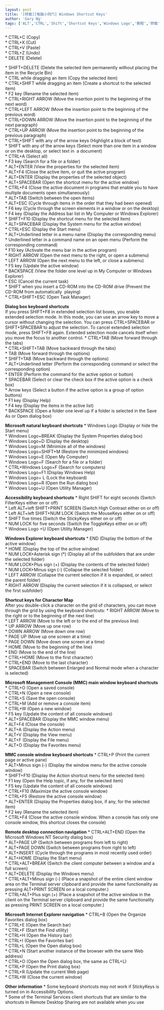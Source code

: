 ```yaml
---
layout: post
title: '[转载][电脑小窍门] Windows Shortcut Keys'
author: 'Gary Ng'
tags: ['ALT','CTRL','Shift','Shortcut Keys','Windows Logo','教程','转载']
---
```


  
  
\* CTRL+C (Copy)  
 \* CTRL+X (Cut)  
 \* CTRL+V (Paste)  
 \* CTRL+Z (Undo)  
 \* DELETE (Delete)  
  
<!-- More -->
  
 \* SHIFT+DELETE (Delete the selected item permanently without placing
the item in the Recycle Bin)  
 \* CTRL while dragging an item (Copy the selected item)  
 \* CTRL+SHIFT while dragging an item (Create a shortcut to the selected
item)  
 \* F2 key (Rename the selected item)  
 \* CTRL+RIGHT ARROW (Move the insertion point to the beginning of the
next word)  
 \* CTRL+LEFT ARROW (Move the insertion point to the beginning of the
previous word)  
 \* CTRL+DOWN ARROW (Move the insertion point to the beginning of the
next paragraph)  
 \* CTRL+UP ARROW (Move the insertion point to the beginning of the
previous paragraph)  
 \* CTRL+SHIFT with any of the arrow keys (Highlight a block of text)  
 \* SHIFT with any of the arrow keys (Select more than one item in a
window or on the desktop, or select text in  a document)  
 \* CTRL+A (Select all)  
 \* F3 key (Search for a file or a folder)  
 \* ALT+ENTER (View the properties for the selected item)  
 \* ALT+F4 (Close the active item, or quit the active program)  
 \* ALT+ENTER (Display the properties of the selected object)  
 \* ALT+SPACEBAR (Open the shortcut menu for the active window)  
 \* CTRL+F4 (Close the active document in programs that enable you to
have multiple documents open simultaneously)  
 \* ALT+TAB (Switch between the open items)  
 \* ALT+ESC (Cycle through items in the order that they had been
opened)  
 \* F6 key (Cycle through the screen elements in a window or on the
desktop)  
 \* F4 key (Display the Address bar list in My Computer or Windows
Explorer)  
 \* SHIFT+F10 (Display the shortcut menu for the selected item)  
 \* ALT+SPACEBAR (Display the System menu for the active window)  
 \* CTRL+ESC (Display the Start menu)  
 \* ALT+Underlined letter in a menu name (Display the corresponding
menu)  
 \* Underlined letter in a command name on an open menu (Perform the
corresponding command)  
 \* F10 key (Activate the menu bar in the active program)  
 \* RIGHT ARROW (Open the next menu to the right, or open a submenu)  
 \* LEFT ARROW (Open the next menu to the left, or close a submenu)  
 \* F5 key (Update the active window)  
 \* BACKSPACE (View the folder one level up in My Computer or Windows
Explorer)  
 \* ESC (Cancel the current task)  
 \* SHIFT when you insert a CD-ROM into the CD-ROM drive (Prevent the
CD-ROM from automatically  playing)  
 \* CTRL+SHIFT+ESC (Open Task Manager)
  
 **Dialog box keyboard shortcuts**  
 If you press SHIFT+F8 in extended selection list boxes, you enable
extended selection mode. In this mode, you can use an arrow key to move
a cursor without changing the selection. You can press CTRL+SPACEBAR or
SHIFT+SPACEBAR to adjust the selection. To cancel extended selection
mode, press SHIFT+F8 again. Extended selection mode cancels itself when
you move the focus to another control.
\* CTRL+TAB (Move forward through the tabs)  
 \* CTRL+SHIFT+TAB (Move backward through the tabs)  
 \* TAB (Move forward through the options)  
 \* SHIFT+TAB (Move backward through the options)  
 \* ALT+Underlined letter (Perform the corresponding command or select
the corresponding option)  
 \* ENTER (Perform the command for the active option or button)  
 \* SPACEBAR (Select or clear the check box if the active option is a
check box)  
 \* Arrow keys (Select a button if the active option is a group of
option buttons)  
 \* F1 key (Display Help)  
 \* F4 key (Display the items in the active list)  
 \* BACKSPACE (Open a folder one level up if a folder is selected in the
Save As or Open dialog box)
  
 **Microsoft natural keyboard shortcuts**
\* Windows Logo (Display or hide the Start menu)  
 \* Windows Logo+BREAK (Display the System Properties dialog box)  
 \* Windows Logo+D (Display the desktop)  
 \* Windows Logo+M (Minimize all of the windows)  
 \* Windows Logo+SHIFT+M (Restore the minimized windows)  
 \* Windows Logo+E (Open My Computer)  
 \* Windows Logo+F (Search for a file or a folder)  
 \* CTRL+Windows Logo+F (Search for computers)  
 \* Windows Logo+F1 (Display Windows Help)  
 \* Windows Logo+ L (Lock the keyboard)  
 \* Windows Logo+R (Open the Run dialog box)  
 \* Windows Logo+U (Open Utility Manager)
  
**Accessibility keyboard shortcuts**
\* Right SHIFT for eight seconds (Switch FilterKeys either on or off)  
 \* Left ALT+left SHIFT+PRINT SCREEN (Switch High Contrast either on or
off)  
 \* Left ALT+left SHIFT+NUM LOCK (Switch the MouseKeys either on or
off)  
 \* SHIFT five times (Switch the StickyKeys either on or off)  
 \* NUM LOCK for five seconds (Switch the ToggleKeys either on or off)  
 \* Windows Logo +U (Open Utility Manager)
  
 **Windows Explorer keyboard shortcuts**
\* END (Display the bottom of the active window)  
 \* HOME (Display the top of the active window)  
 \* NUM LOCK+Asterisk sign (\*) (Display all of the subfolders that are
under the selected folder)  
 \* NUM LOCK+Plus sign (+) (Display the contents of the selected
folder)  
 \* NUM LOCK+Minus sign (-) (Collapse the selected folder)  
 \* LEFT ARROW (Collapse the current selection if it is expanded, or
select the parent folder)  
 \* RIGHT ARROW (Display the current selection if it is collapsed, or
select the first subfolder)
  
 **Shortcut keys for Character Map**  
 After you double-click a character on the grid of characters, you can
move through the grid by using the keyboard shortcuts:
\* RIGHT ARROW (Move to the right or to the beginning of the next
line)  
 \* LEFT ARROW (Move to the left or to the end of the previous line)  
 \* UP ARROW (Move up one row)  
 \* DOWN ARROW (Move down one row)  
 \* PAGE UP (Move up one screen at a time)  
 \* PAGE DOWN (Move down one screen at a time)  
 \* HOME (Move to the beginning of the line)  
 \* END (Move to the end of the line)  
 \* CTRL+HOME (Move to the first character)  
 \* CTRL+END (Move to the last character)  
 \* SPACEBAR (Switch between Enlarged and Normal mode when a character
is selected)
  
 **Microsoft Management Console (MMC) main window keyboard shortcuts**
\* CTRL+O (Open a saved console)  
 \* CTRL+N (Open a new console)  
 \* CTRL+S (Save the open console)  
 \* CTRL+M (Add or remove a console item)  
 \* CTRL+W (Open a new window)  
 \* F5 key (Update the content of all console windows)  
 \* ALT+SPACEBAR (Display the MMC window menu)  
 \* ALT+F4 (Close the console)  
 \* ALT+A (Display the Action menu)  
 \* ALT+V (Display the View menu)  
 \* ALT+F (Display the File menu)  
 \* ALT+O (Display the Favorites menu)
  
 **MMC console window keyboard shortcuts**
\* CTRL+P (Print the current page or active pane)  
 \* ALT+Minus sign (-) (Display the window menu for the active console
window)  
 \* SHIFT+F10 (Display the Action shortcut menu for the selected item)  
 \* F1 key (Open the Help topic, if any, for the selected item)  
 \* F5 key (Update the content of all console windows)  
 \* CTRL+F10 (Maximize the active console window)  
 \* CTRL+F5 (Restore the active console window)  
 \* ALT+ENTER (Display the Properties dialog box, if any, for the
selected item)  
 \* F2 key (Rename the selected item)  
 \* CTRL+F4 (Close the active console window. When a console has only
one console window, this shortcut closes the console)
  
 **Remote desktop connection navigation**
\* CTRL+ALT+END (Open the Microsoft Windows NT Security dialog box)  
 \* ALT+PAGE UP (Switch between programs from left to right)  
 \* ALT+PAGE DOWN (Switch between programs from right to left)  
 \* ALT+INSERT (Cycle through the programs in most recently used
order)  
 \* ALT+HOME (Display the Start menu)  
 \* CTRL+ALT+BREAK (Switch the client computer between a window and a
full screen)  
 \* ALT+DELETE (Display the Windows menu)  
 \* CTRL+ALT+Minus sign (-) (Place a snapshot of the entire client
window area on the Terminal server clipboard and provide the same
functionality as pressing ALT+PRINT SCREEN on a local computer.)  
 \* CTRL+ALT+Plus sign (+) (Place a snapshot of the active window in the
client on the Terminal server clipboard and provide the same
functionality as pressing PRINT SCREEN on a local computer.)
  
 **Microsoft Internet Explorer navigation**
\* CTRL+B (Open the Organize Favorites dialog box)  
 \* CTRL+E (Open the Search bar)  
 \* CTRL+F (Start the Find utility)  
 \* CTRL+H (Open the History bar)  
 \* CTRL+I (Open the Favorites bar)  
 \* CTRL+L (Open the Open dialog box)  
 \* CTRL+N (Start another instance of the browser with the same Web
address)  
 \* CTRL+O (Open the Open dialog box, the same as CTRL+L)  
 \* CTRL+P (Open the Print dialog box)  
 \* CTRL+R (Update the current Web page)  
 \* CTRL+W (Close the current window)
  
 **Other information**
\* Some keyboard shortcuts may not work if StickyKeys is turned on in
Accessibility Options.  
 \* Some of the Terminal Services client shortcuts that are similar to
the shortcuts in Remote Desktop Sharing are not available when you use 
